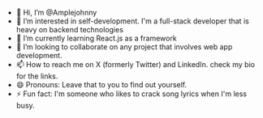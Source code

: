 - 👋 Hi, I’m @Amplejohnny
- 👀 I’m interested in self-development. I'm a full-stack developer that is heavy on backend technologies
- 🌱 I’m currently learning React.js as a framework
- 💞️ I’m looking to collaborate on any project that involves web app development.
- 📫 How to reach me on X (formerly Twitter) and LinkedIn. check my bio for the links.
- 😄 Pronouns: Leave that to you to find out yourself.
- ⚡ Fun fact: I'm someone who likes to crack song lyrics when I'm less busy.

<!---
Amplejohnny/Amplejohnny is a ✨ special ✨ repository because its `README.md` (this file) appears on your GitHub profile.
You can click the Preview link to take a look at your changes.
--->
